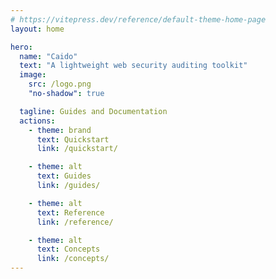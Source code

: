 ```yaml
---
# https://vitepress.dev/reference/default-theme-home-page
layout: home

hero:
  name: "Caido"
  text: "A lightweight web security auditing toolkit"
  image:
    src: /logo.png
    "no-shadow": true

  tagline: Guides and Documentation
  actions:
    - theme: brand
      text: Quickstart
      link: /quickstart/

    - theme: alt
      text: Guides
      link: /guides/

    - theme: alt
      text: Reference
      link: /reference/

    - theme: alt
      text: Concepts
      link: /concepts/
---
```



